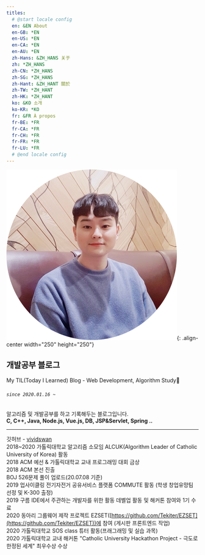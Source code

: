 ```yaml
---
titles:
  # @start locale config
  en: &EN About
  en-GB: *EN
  en-US: *EN
  en-CA: *EN
  en-AU: *EN
  zh-Hans: &ZH_HANS 关于
  zh: *ZH_HANS
  zh-CN: *ZH_HANS
  zh-SG: *ZH_HANS
  zh-Hant: &ZH_HANT 關於
  zh-TW: *ZH_HANT
  zh-HK: *ZH_HANT
  ko: &KO 소개
  ko-KR: *KO
  fr: &FR À propos
  fr-BE: *FR
  fr-CA: *FR
  fr-CH: *FR
  fr-FR: *FR
  fr-LU: *FR
  # @end locale config
---
```


![](/assets/images/profile.jpg){: .align-center width="250" height="250"}

## 개발공부 블로그

My TIL(Today I Learned) Blog - Web Development, Algorithm Study💎

###### `since 2020.01.16 ~`

알고리즘 및 개발공부를 하고 기록해두는 블로그입니다.  
**C, C++, Java, Node.js, Vue.js, DB, JSP&Servlet, Spring ..**

---

깃허브 - [vividswan](https://github.com/vividswan)<br>
2018~2020 가톨릭대학교 알고리즘 소모임 ALCUK(Algorithm Leader of Catholic University of Korea) 활동<br>
2018 ACM 예선 & 가톨릭대학교 교내 프로그래밍 대회 금상<br>
2018 ACM 본선 진출<br>
BOJ 526문제 풀이 업로드(20.07.08 기준)<br>
2019 업사이클링 전기자전거 공유서비스 플랫폼 COMMUTE 활동 (학생 창업유망팀 선정 및 K-300 출정)<br>
2019 구름 IDE에서 주관하는 개발자를 위한 활동 데벨업 활동 및 해커톤 참여와 1기 수료<br>
2020 동아리 그룹웨어 제작 프로젝트 EZSET([https://github.com/Tekiter/EZSET](https://github.com/Tekiter/EZSET))에 참여 (게시판 프론트엔드 작업)<br>
2020 가톨릭대학교 SOS class 튜터 활동(프래그래밍 및 실습 과목)<br>
2020 가톨릭대학교 교내 해커톤 "Catholic University Hackathon Project - 극도로 한정된 세계" 최우수상 수상<br>
